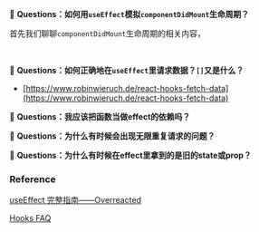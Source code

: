🤔 **Questions：如何用`useEffect`模拟`componentDidMount`生命周期？**

首先我们聊聊`componentDidMount`生命周期的相关内容，

​	

🤔 **Questions：如何正确地在`useEffect`里请求数据？`[]`又是什么？**



- [https://www.robinwieruch.de/react-hooks-fetch-data](https://www.robinwieruch.de/react-hooks-fetch-data)

🤔 **Questions：我应该把函数当做effect的依赖吗？**



🤔 **Questions：为什么有时候会出现无限重复请求的问题？**



🤔 **Questions：为什么有时候在effect里拿到的是旧的state或prop？**



### Reference

[useEffect 完整指南——Overreacted](https://overreacted.io/zh-hans/a-complete-guide-to-useeffect/)

[Hooks FAQ](https://react.docschina.org/docs/hooks-faq.html)

